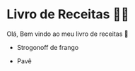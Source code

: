 # Livro de Receitas :man_cook:

Olá, Bem vindo ao meu livro de receitas :shallow_pan_of_food:

- Strogonoff de frango

- Pavê
